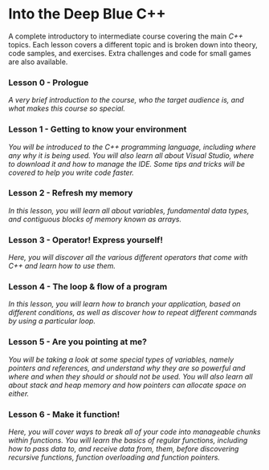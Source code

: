# Into the Deep Blue C++
A complete introductory to intermediate course covering the main <i>C++</i> topics. Each lesson covers a different topic and is broken down into theory, code samples, and exercises. Extra challenges and code for small games are also available.

### Lesson 0 - Prologue
<i>A very brief introduction to the course, who the target audience is, and what makes this course so special.</i>

### Lesson 1 - Getting to know your environment
<i>You will be introduced to the C++ programming language, including where any why it is being used. You will also learn all about Visual Studio, where to download it and how to manage the IDE. Some tips and tricks will be covered to help you write code faster.</i>

### Lesson 2 - Refresh my memory
<i>In this lesson, you will learn all about variables, fundamental data types, and contiguous blocks of memory known as arrays.</i>

### Lesson 3 - Operator! Express yourself!
<i>Here, you will discover all the various different operators that come with C++ and learn how to use them.</i> 

### Lesson 4 - The loop & flow of a program
<i>In this lesson, you will learn how to branch your application, based on different conditions, as well as discover how to repeat different commands by using a particular loop.</i>

### Lesson 5 - Are you pointing at me?
<i>You will be taking a look at some special types of variables, namely pointers and references, and understand why they are so powerful and where and when they should or should not be used. You will also learn all about stack and heap memory and how pointers can allocate space on either.</i>

### Lesson 6 - Make it function!
<i>Here, you will cover ways to break all of your code into manageable chunks within functions. You will learn the basics of regular functions, including how to pass data to, and receive data from, them, before discovering recursive functions, function overloading and function pointers.</i>
